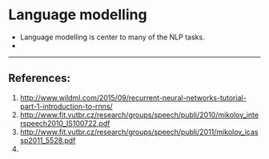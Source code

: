 # Language modelling

* Language modelling is center to many of the NLP tasks.
*

***
## References:

1. http://www.wildml.com/2015/09/recurrent-neural-networks-tutorial-part-1-introduction-to-rnns/
2.  http://www.fit.vutbr.cz/research/groups/speech/publi/2010/mikolov_interspeech2010_IS100722.pdf
3. http://www.fit.vutbr.cz/research/groups/speech/publi/2011/mikolov_icassp2011_5528.pdf
4. 
